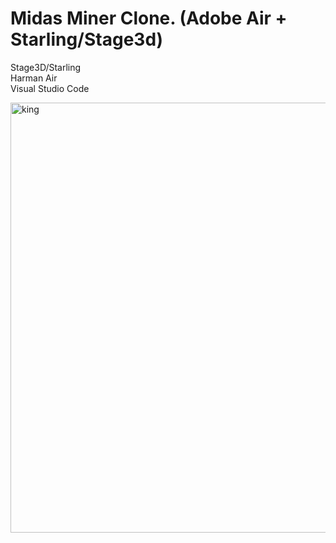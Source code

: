 # Midas Miner Clone. (Adobe Air + Starling/Stage3d)

Stage3D/Starling<br />
Harman Air<br />
Visual Studio Code

<img width="816" height="688" alt="king" src="https://github.com/user-attachments/assets/61b69558-83c2-4787-b08b-642a2c7ae3d8" />
